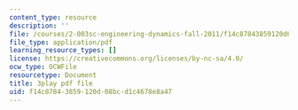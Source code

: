 ```yaml
---
content_type: resource
description: ''
file: /courses/2-003sc-engineering-dynamics-fall-2011/f14c87843859120d08bcd1c4678e8a47_GUvoVvXwoOQ.pdf
file_type: application/pdf
learning_resource_types: []
license: https://creativecommons.org/licenses/by-nc-sa/4.0/
ocw_type: OCWFile
resourcetype: Document
title: 3play pdf file
uid: f14c8784-3859-120d-08bc-d1c4678e8a47
---
```


